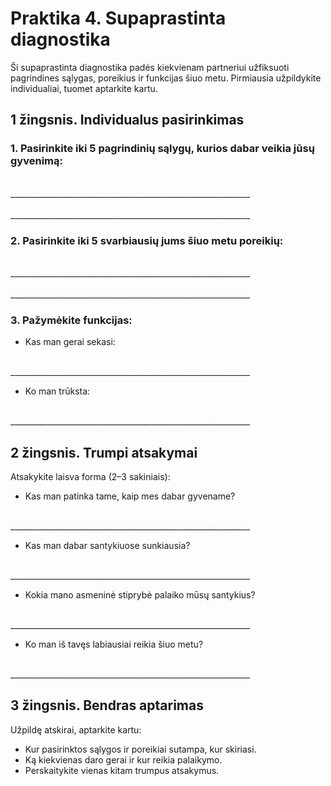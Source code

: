 # Praktika 4. Supaprastinta diagnostika

Ši supaprastinta diagnostika padės kiekvienam partneriui užfiksuoti pagrindines sąlygas, poreikius ir funkcijas šiuo metu. Pirmiausia užpildykite individualiai, tuomet aptarkite kartu.

## 1 žingsnis. Individualus pasirinkimas

### 1. Pasirinkite iki 5 pagrindinių sąlygų, kurios dabar veikia jūsų gyvenimą:

<br/>
____________________________________________________________
<br/><br/>
____________________________________________________________

### 2. Pasirinkite iki 5 svarbiausių jums šiuo metu poreikių:

<br/>
____________________________________________________________
<br/><br/>
____________________________________________________________

### 3. Pažymėkite funkcijas:

* Kas man gerai sekasi:

<br/>
____________________________________________________________

* Ko man trūksta:

<br/>
____________________________________________________________

## 2 žingsnis. Trumpi atsakymai

Atsakykite laisva forma (2–3 sakiniais):

* Kas man patinka tame, kaip mes dabar gyvename?

<br/>
____________________________________________________________

* Kas man dabar santykiuose sunkiausia?

<br/>
____________________________________________________________

* Kokia mano asmeninė stiprybė palaiko mūsų santykius?

<br/>
____________________________________________________________

* Ko man iš tavęs labiausiai reikia šiuo metu?

<br/>
____________________________________________________________

## 3 žingsnis. Bendras aptarimas

Užpildę atskirai, aptarkite kartu:

- Kur pasirinktos sąlygos ir poreikiai sutampa, kur skiriasi.
- Ką kiekvienas daro gerai ir kur reikia palaikymo.
- Perskaitykite vienas kitam trumpus atsakymus.

<div style="page-break-after: always;"></div>